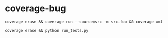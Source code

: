 # coverage-bug

`coverage erase && coverage run --source=src -m src.foo && coverage xml`

`coverage erase && python run_tests.py`